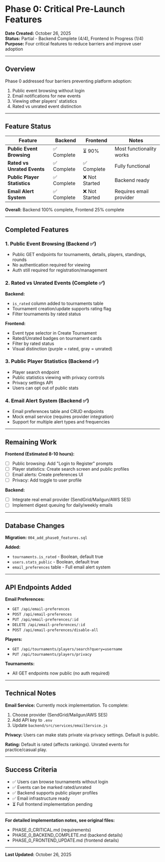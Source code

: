 # Phase 0: Critical Pre-Launch Features

**Date Created:** October 26, 2025  
**Status:** Partial - Backend Complete (4/4), Frontend In Progress (1/4)  
**Purpose:** Four critical features to reduce barriers and improve user adoption

---

## Overview

Phase 0 addressed four barriers preventing platform adoption:
1. Public event browsing without login
2. Email notifications for new events
3. Viewing other players' statistics
4. Rated vs unrated event distinction

---

## Feature Status

| Feature | Backend | Frontend | Notes |
|---------|---------|----------|-------|
| **Public Event Browsing** | ✅ Complete | ⏳ 90% | Most functionality works |
| **Rated vs Unrated Events** | ✅ Complete | ✅ Complete | Fully functional |
| **Public Player Statistics** | ✅ Complete | ❌ Not Started | Backend ready |
| **Email Alert System** | ✅ Complete | ❌ Not Started | Requires email provider |

**Overall:** Backend 100% complete, Frontend 25% complete

---

## Completed Features

### 1. Public Event Browsing (Backend ✅)
- Public GET endpoints for tournaments, details, players, standings, rounds
- No authentication required for viewing
- Auth still required for registration/management

### 2. Rated vs Unrated Events (Complete ✅)
**Backend:**
- `is_rated` column added to tournaments table
- Tournament creation/update supports rating flag
- Filter tournaments by rated status

**Frontend:**
- Event type selector in Create Tournament
- Rated/Unrated badges on tournament cards
- Filter by rated status
- Visual distinction (purple = rated, gray = unrated)

### 3. Public Player Statistics (Backend ✅)
- Player search endpoint
- Public statistics viewing with privacy controls
- Privacy settings API
- Users can opt out of public stats

### 4. Email Alert System (Backend ✅)
- Email preferences table and CRUD endpoints
- Mock email service (requires provider integration)
- Support for multiple alert types and frequencies

---

## Remaining Work

**Frontend (Estimated 8-10 hours):**
- [ ] Public browsing: Add "Login to Register" prompts
- [ ] Player statistics: Create search screen and public profiles
- [ ] Email alerts: Create preferences UI
- [ ] Privacy: Add toggle to user profile

**Backend:**
- [ ] Integrate real email provider (SendGrid/Mailgun/AWS SES)
- [ ] Implement digest queuing for daily/weekly emails

---

## Database Changes

**Migration:** `004_add_phase0_features.sql`

**Added:**
- `tournaments.is_rated` - Boolean, default true
- `users.stats_public` - Boolean, default true
- `email_preferences` table - Full email alert system

---

## API Endpoints Added

**Email Preferences:**
- `GET /api/email-preferences`
- `POST /api/email-preferences`
- `PUT /api/email-preferences/:id`
- `DELETE /api/email-preferences/:id`
- `POST /api/email-preferences/disable-all`

**Players:**
- `GET /api/tournaments/players/search?query=username`
- `PUT /api/tournaments/players/privacy`

**Tournaments:**
- All GET endpoints now public (no auth required)

---

## Technical Notes

**Email Service:** Currently mock implementation. To complete:
1. Choose provider (SendGrid/Mailgun/AWS SES)
2. Add API key to `.env`
3. Update `backend/src/services/emailService.js`

**Privacy:** Users can make stats private via privacy settings. Default is public.

**Rating:** Default is rated (affects rankings). Unrated events for practice/casual play.

---

## Success Criteria

- ✅ Users can browse tournaments without login
- ✅ Events can be marked rated/unrated
- ✅ Backend supports public player profiles
- ✅ Email infrastructure ready
- ⏳ Full frontend implementation pending

---

**For detailed implementation notes, see original files:**  
- PHASE_0_CRITICAL.md (requirements)  
- PHASE_0_BACKEND_COMPLETE.md (backend details)  
- PHASE_0_FRONTEND_UPDATE.md (frontend details)

---

**Last Updated:** October 26, 2025



